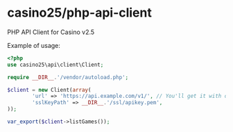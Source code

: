 # casino25/php-api-client
PHP API Client for Casino v2.5

Example of usage:
```php
<?php
use casino25\api\client\Client;

require __DIR__.'/vendor/autoload.php';

$client = new Client(array(
        'url' => 'https://api.example.com/v1/', // You'll get it with documentation.
        'sslKeyPath' => __DIR__.'/ssl/apikey.pem',
));

var_export($client->listGames());
```
